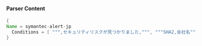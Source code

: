 #### Parser Content
```Java
{
Name = symantec-alert-jp
  Conditions = [ """,セキュリティリスクが見つかりました,""", """SHA2,会社名""" ]
}
```